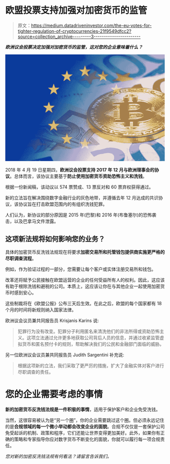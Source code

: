 # 欧盟投票支持加强对加密货币的监管

> 原文：<https://medium.datadriveninvestor.com/the-eu-votes-for-tighter-regulation-of-cryptocurrencies-21f9549dfcc2?source=collection_archive---------3----------------------->

***欧洲议会投票决定加强对加密货币的监管，这对您的企业意味着什么？***

![](img/91df3b92f6dba68d12919d4b2126456d.png)

2018 年 4 月 19 日星期四，**欧洲议会投票支持 2017 年 12 月与欧洲理事会的协议**。总体而言，该协议主要基于**防止使用加密货币资助恐怖主义和洗钱**。

根据一份新闻稿，该动议以 574 票赞成、13 票反对和 60 票弃权获得通过。

新的立法旨在解决围绕数字金融行业的灰色地带，并遵循去年 12 月达成的共识协议，该协议旨在打击欧盟范围内的有组织洗钱犯罪。

人们认为，新协议的部分原因是 2015 年(巴黎)和 2016 年(布鲁塞尔)的恐怖袭击，以及巴拿马文件泄露。

## **这项新法规将如何影响您的业务？**

具体的加密货币反洗钱法规现在将要求**加密交易所和托管钱包提供商实施更严格的尽职调查流程**。

例如，作为验证过程的一部分，您需要让每个客户或实体注册交易所和钱包。

改革还将赋予公民接触在欧盟运营的企业的任何受益所有人的权利。因此，这应该有助于根除洗钱和避税的公司。本质上，这应该让你在与其他企业一起使用加密货币时感到安心。

这些制裁将在《欧盟公报》公布三天后生效。在此之后，欧盟的每个国家都有 18 个月的时间将新规则纳入国家法律。

欧洲议会议员兼共同报告员 Krisjanis Karins 说:

> 犯罪行为没有改变。犯罪分子利用匿名来清洗他们的非法所得或资助恐怖主义。这项立法通过允许更多地获取公司背后人员的信息，并通过收紧监管虚拟货币和匿名预付卡的规则，帮助解决我们的公民和金融部门面临的威胁。

另一位欧洲议会议员兼共同报告员 Judith Sargentini 补充说:

> 根据这项新的立法，我们采取了更严厉的措施，扩大了金融实体对客户进行尽职调查的责任。

# **您的企业需要考虑的事情**

**新的加密货币反洗钱法规是一件积极的事情**，适用于保护客户和企业免受洗钱。

当然，这很容易被认为是“另一个圈”，你的企业需要跳过这个圈。但必须永远记住的是**合规领域的每一个微小举动都会改变企业的面貌**。合规不仅仅是一套保护公司免受起诉的机制、政策和程序，它们还能让世界变得更加美好。此外，如果你有正确的策略和专家指导你应对数字货币不断变化的面貌，你就可以履行每一项合规责任。

*您对新的加密反洗钱法规有何看法？请留言告诉我们。*